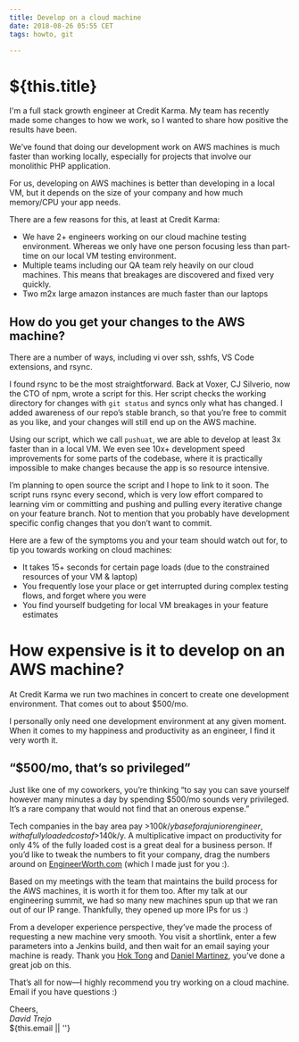 ```yaml
---
title: Develop on a cloud machine
date: 2018-08-26 05:55 CET
tags: howto, git

---
```

# ${this.title}

I'm a full stack growth engineer at Credit Karma. My team has recently made some changes to how we work, so I wanted to share how positive the results have been.

We’ve found that doing our development work on AWS machines is much faster than working locally, especially for projects that involve our monolithic PHP application.

For us, developing on AWS machines is better than developing in a local VM, but it depends on the size of your company and how much memory/CPU your app needs.

There are a few reasons for this, at least at Credit Karma:

- We have 2+ engineers working on our cloud machine testing environment. Whereas we only have one person focusing less than part-time on our local VM testing environment.
- Multiple teams including our QA team rely heavily on our cloud machines. This means that breakages are discovered and fixed very quickly.
- Two m2x large amazon instances are much faster than our laptops

## How do you get your changes to the AWS machine?

There are a number of ways, including vi over ssh, sshfs, VS Code extensions, and rsync.

I found rsync to be the most straightforward. Back at Voxer, CJ Silverio, now the CTO of npm, wrote a script for this. Her script checks the working directory for changes with `git status` and syncs only what has changed. I added awareness of our repo’s stable branch, so that you’re free to commit as you like, and your changes will still  end up on the AWS machine.

Using our script, which we call `pushuat`, we are able to develop at least 3x faster than in a local VM. We even see 10x+ development speed improvements for some parts of the codebase, where it is practically impossible to make changes because the app is so resource intensive.

I’m planning to open source the script and I hope to link to it soon. The script runs rsync every second, which is very low effort compared to learning vim or committing and pushing and pulling every iterative change on your feature branch. Not to mention that you probably have development specific config changes that you don’t want to commit.

Here are a few of the symptoms you and your team should watch out for, to tip you towards working on cloud machines:

- It takes 15+ seconds for certain page loads (due to the constrained resources of your VM & laptop)
- You frequently lose your place or get interrupted during complex testing flows, and forget where you were
- You find yourself budgeting for local VM breakages in your feature estimates

# How expensive is it to develop on an AWS machine?
At Credit Karma we run two machines in concert to create one development environment. That comes out to about $500/mo. 

I personally only need one development environment at any given moment. When it comes to my happiness and productivity as an engineer, I find it very worth it.

## “$500/mo, that’s so privileged”

Just like one of my coworkers, you’re thinking “to say you can save yourself however many minutes a day by spending $500/mo sounds very privileged. It’s a rare company that would not find that an onerous expense.”

Tech companies in the bay area pay >$100k/y base for a junior engineer, with a fully loaded cost of >$140k/y. A multiplicative impact on productivity for only 4% of the fully loaded cost is a great deal for a business person. If you’d like to tweak the numbers to fit your company, drag the numbers around on [EngineerWorth.com](https://engineerworth.com) (which I made just for you :).

Based on my meetings with the team that maintains the build process for the AWS machines, it is worth it for them too. After my talk at our engineering summit, we had so many new machines spun up that we ran out of our IP range. Thankfully, they opened up more IPs for us :)

From a developer experience perspective, they’ve made the process of requesting a new machine very smooth. You visit a shortlink, enter a few parameters into a Jenkins build, and then wait for an email saying your machine is ready. Thank you [Hok Tong](https://www.linkedin.com/in/hok-tong-99529314/) and [Daniel Martinez](https://www.linkedin.com/in/dmtzamerica/), you’ve done a great job on this.

That’s all for now—I highly recommend you try working on a cloud machine. Email if you have questions :)

Cheers,  
_David Trejo_  
${this.email || ''}
